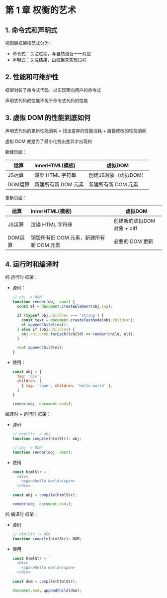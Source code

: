 # 第 1 章 权衡的艺术

## 1. 命令式和声明式

视图层框架按范式分为：

* 命令式：关注过程，与自然语音一一对应
* 声明式：关注结果，由框架来实现过程

## 2. 性能和可维护性

框架封装了命令式代码，以实现面向用户的命令式

声明式代码的性能不优于命令式代码的性能

## 3. 虚拟 DOM 的性能到底如何

声明式代码的更新性能消耗 = 找出差异的性能消耗 + 直接修改的性能消耗

虚拟 DOM 就是为了最小化找出差异才出现的

新建页面：

| 运算    | innerHTML(模板)     | 虚拟DOM               |
| ------- | :------------------ | --------------------- |
| JS运算  | 渲染 HTML 字符串    | 创建JS对象（虚拟DOM） |
| DOM运算 | 新建所有新 DOM 元素 | 新建所有新 DOM 元素   |

更新页面：

| 运算    | innerHTML(模板)                          | 虚拟DOM                    |
| ------- | :--------------------------------------- | -------------------------- |
| JS运算  | 渲染 HTML 字符串                         | 创建新的虚拟DOM对象 + diff |
| DOM运算 | 销毁所有旧 DOM 元素，新建所有新 DOM 元素 | 必要的 DOM 更新            |

## 4. 运行时和编译时

纯 运行时 框架：

* 源码：

    ```js
    // obj -> DOM 
    function render(obj, root) {
      const el = document.createElement(obj.tag);

      if (typeof obj.children === 'string') {
        const text = document.createTextNode(obj.children);
        el.appendChild(text);
      } else if (obj.children) {
        obj.children.forEach((child) => render(child, el));
      }

      root.appendChild(el);
    }
    ```

* 使用：

    ```js
    const obj = {
      tag: 'div',
      children: [
        { tag: 'span', children: 'hello world' },
      ]
    }
    
    render(obj, document.body);
    ```

编译时 + 运行时 框架：

* 源码

    ```ts
    // htmlStr -> obj
    function compile(htmlStr): obj;

    // obj -> DOM 
    function render(obj, root);
    ```

* 使用

    ```js
    const htmlStr = `
      <div>
        <span>hello world</span>
      </div>
    `
    const obj = compile(htmlStr);
    
    render(obj, document.body);
    ```

纯 编译时 框架：

* 源码

    ```ts
    // htmlStr -> DOM
    function compile(htmlStr): DOM;
    ```

* 使用

    ```js
    const htmlStr = `
      <div>
        <span>hello world</span>
      </div>
    `
    const dom = compile(htmlStr);
    
    document.body.appendChild(dom);
    ```
